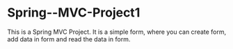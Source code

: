 # Spring--MVC-Project1
This is a Spring MVC Project. It is a simple form, where you can create form, add data in form and read the data in form.
